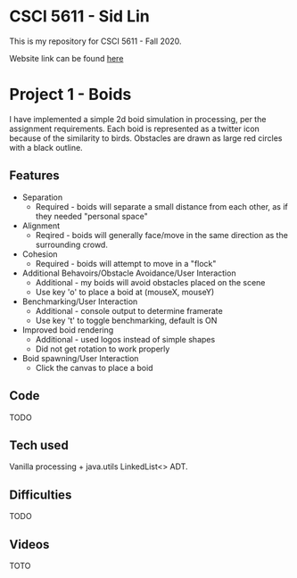 # CSCI 5611 - Sid Lin
This is my repository for CSCI 5611 - Fall 2020.

Website link can be found [here](https://sydneylin12.github.io/CSCI-5611/)

# Project 1 - Boids
I have implemented a simple 2d boid simulation in processing, per the assignment requirements. 
Each boid is represented as a twitter icon because of the similarity to birds.
Obstacles are drawn as large red circles with a black outline.

## Features
* Separation
  * Required - boids will separate a small distance from each other, as if they needed "personal space"
* Alignment
  * Reqired - boids will generally face/move in the same direction as the surrounding crowd.
* Cohesion
  * Required - boids will attempt to move in a "flock"
* Additional Behavoirs/Obstacle Avoidance/User Interaction
  * Additional - my boids will avoid obstacles placed on the scene
  * Use key 'o' to place a boid at (mouseX, mouseY)
* Benchmarking/User Interaction
  * Additional - console output to determine framerate
  * Use key 't' to toggle benchmarking, default is ON
* Improved boid rendering
  * Additional - used logos instead of simple shapes
  * Did not get rotation to work properly
* Boid spawning/User Interaction
  * Click the canvas to place a boid
  
## Code
TODO
  
## Tech used
Vanilla processing + java.utils LinkedList<> ADT.

## Difficulties
TODO

## Videos
TOTO
  





